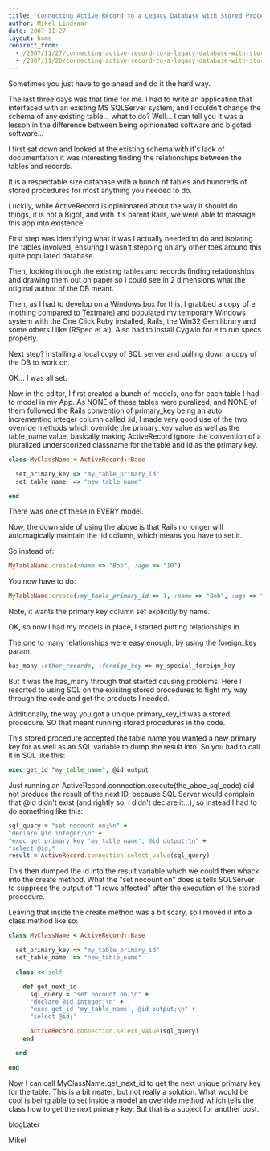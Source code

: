 ```yaml
---
title: "Connecting Active Record to a Legacy Database with Stored Procedures"
author: Mikel Lindsaar
date: 2007-11-27
layout: home
redirect_from:
  - /2007/11/27/connecting-active-record-to-a-legacy-database-with-stored-procedures
  - /2007/11/26/connecting-active-record-to-a-legacy-database-with-stored-procedures
---
```

Sometimes you just have to go ahead and do it the hard way.

The last three days was that time for me. I had to write an application
that interfaced with an existing MS SQLServer system, and I couldn't
change the schema of any existing table... what to do? Well... I can
tell you it was a lesson in the difference between being opinionated
software and bigoted software...

I first sat down and looked at the existing schema with it's lack of
documentation it was interesting finding the relationships between the
tables and records.

It is a respectable size database with a bunch of tables and hundreds of
stored procedures for most anything you needed to do.

Luckily, while ActiveRecord is opinionated about the way it should do
things, it is not a Bigot, and with it's parent Rails, we were able to
massage this app into existence.

First step was identifying what it was I actually needed to do and
isolating the tables involved, ensuring I wasn't stepping on any other
toes around this quite populated database.

Then, looking through the existing tables and records finding
relationships and drawing them out on paper so I could see in 2
dimensions what the original author of the DB meant.

Then, as I had to develop on a Windows box for this, I grabbed a copy of
e (nothing compared to Textmate) and populated my temporary Windows
system with the One Click Ruby installed, Rails, the Win32 Gem library
and some others I like (RSpec et al). Also had to install Cygwin for e
to run specs properly.

Next step? Installing a local copy of SQL server and pulling down a copy
of the DB to work on.

OK... I was all set.

Now in the editor, I first created a bunch of models, one for each table
I had to model in my App. As NONE of these tables were puralized, and
NONE of them followed the Rails convention of primary_key being an auto
incrementing integer column called :id, I made very good use of the two
override methods which override the primary_key value as well as the
table_name value, basically making ActiveRecord ignore the convention of
a pluralized underscorized classname for the table and id as the primary
key.

``` ruby
class MyClassName < ActiveRecord::Base

  set_primary_key => "my_table_primary_id"
  set_table_name  => "new_table_name"

end
```

There was one of these in EVERY model.

Now, the down side of using the above is that Rails no longer will
automagically maintain the :id column, which means you have to set it.

So instead of:

``` ruby
MyTableName.create(:name => "Bob", :age => "10")
```

You now have to do:

``` ruby
MyTableName.create(:my_table_primary_id => 1, :name => "Bob", :age => "10")
```

Note, it wants the primary key column set explicitly by name.

OK, so now I had my models in place, I started putting relationships in.

The one to many relationships were easy enough, by using the foreign_key
param.

``` ruby
has_many :other_records, :foreign_key => my_special_foreign_key
```

But it was the has_many through that started causing problems. Here I
resorted to using SQL on the exisitng stored procedures to fight my way
through the code and get the products I needed.

Additionally, the way you got a unique primary_key_id was a stored
procedure. SO that meant running stored procedures in the code.

This stored procedure accepted the table name you wanted a new primary
key for as well as an SQL variable to dump the result into. So you had
to call it in SQL like this:

``` sql
exec get_id "my_table_name", @id output
```

Just running an ActiveRecord.connection.execute(the_aboe_sql_code) did
not produce the result of the next ID, because SQL Server would complain
that \@id didn't exist (and rightly so, I didn't declare it...), so
instead I had to do something like this:

``` ruby
sql_query = "set nocount on;\n" +
"declare @id integer;\n" +
"exec get_primary_key 'my_table_name', @id output;\n" +
"select @id;"
result = ActiveRecord.connection.select_value(sql_query)
```

This then dumped the id into the result variable which we could then
whack into the create method. What the "set nocount on" does is tells
SQLServer to suppress the output of "1 rows affected" after the
execution of the stored procedure.

Leaving that inside the create method was a bit scary, so I moved it
into a class method like so:

``` ruby
class MyClassName < ActiveRecord::Base

  set_primary_key => "my_table_primary_id"
  set_table_name  => "new_table_name"

  class << self

    def get_next_id
      sql_query = "set nocount on;\n" +
      "declare @id integer;\n" +
      "exec get_id 'my_table_name', @id output;\n" +
      "select @id;"

      ActiveRecord.connection.select_value(sql_query)
    end

  end

end
```

Now I can call MyClassName.get_next_id to get the next unique primary
key for the table. This is a bit neater, but not really a solution. What
would be cool is being able to set inside a model an override method
which tells the class how to get the next primary key. But that is a
subject for another post.

blogLater

Mikel
